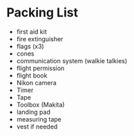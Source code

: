 <style>
p {
  style="text-align: justify;
}
</style>

Packing List
=======================


* first aid kit
* fire extinguisher
* flags (x3) 
* cones
* communication system (walkie talkies)
* flight permission
* flight book
* Nikon camera 
* Timer
* Tape 
* Toolbox (Makita)
* landing pad
* measuring tape
* vest if needed 



